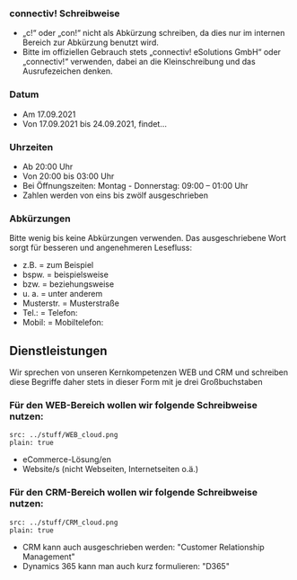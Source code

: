### connectiv! Schreibweise
- „c!“ oder „con!“ nicht als Abkürzung schreiben, da dies nur im internen Bereich zur Abkürzung benutzt wird. 
- Bitte im offiziellen Gebrauch stets „connectiv! eSolutions GmbH“ oder „connectiv!“ verwenden, dabei an die Kleinschreibung und das Ausrufezeichen denken.

### Datum
- Am 17.09.2021
- Von 17.09.2021 bis 24.09.2021, findet…

### Uhrzeiten
- Ab 20:00 Uhr
- Von 20:00 bis 03:00 Uhr
- Bei Öffnungszeiten: Montag - Donnerstag: 09:00 – 01:00 Uhr
- Zahlen werden von eins bis zwölf ausgeschrieben 

### Abkürzungen

Bitte wenig bis keine Abkürzungen verwenden. Das ausgeschriebene Wort sorgt für besseren und angenehmeren Lesefluss:

- z.B. = zum Beispiel
- bspw. = beispielsweise
- bzw. = beziehungsweise
- u. a. = unter anderem
- Musterstr. = Musterstraße
- Tel.: = Telefon:
- Mobil: = Mobiltelefon:

## Dienstleistungen

Wir sprechen von unseren Kernkompetenzen WEB und CRM und schreiben 
diese Begriffe daher stets in dieser Form mit je drei Großbuchstaben

### Für den WEB-Bereich wollen wir folgende Schreibweise nutzen:

```image
src: ../stuff/WEB_cloud.png
plain: true
```

- eCommerce-Lösung/en
- Website/s (nicht Webseiten, Internetseiten o.ä.)


### Für den CRM-Bereich wollen wir folgende Schreibweise nutzen:

```image
src: ../stuff/CRM_cloud.png
plain: true
```

- CRM kann auch ausgeschrieben werden: "Customer Relationship Management"
- Dynamics 365 kann man auch kurz formulieren: "D365"